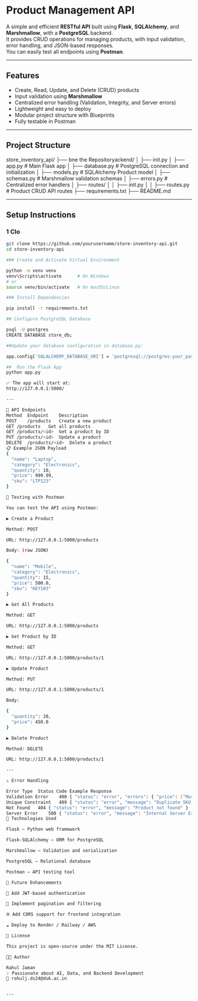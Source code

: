 # Product Management API

A simple and efficient **RESTful API** built using **Flask**, **SQLAlchemy**, and **Marshmallow**, with a **PostgreSQL** backend.  
It provides CRUD operations for managing products, with input validation, error handling, and JSON-based responses.  
You can easily test all endpoints using **Postman**.

---

##  Features

- Create, Read, Update, and Delete (CRUD) products  
- Input validation using **Marshmallow**  
- Centralized error handling (Validation, Integrity, and Server errors)  
- Lightweight and easy to deploy 
- Modular project structure with Blueprints  
- Fully testable in Postman 
---

##  Project Structure
store_inventory_api/
├── bne the Repositoryackend/
│ ├── init.py
│ ├── app.py # Main Flask app
│ ├── database.py # PostgreSQL connection and initialization
│ ├── models.py # SQLAlchemy Product model
│ ├── schemas.py # Marshmallow validation schemas
│ ├── errors.py # Centralized error handlers
│ ├── routes/
│ │ ├── init.py
│ │ ├── routes.py # Product CRUD API routes
├── requirements.txt
├── README.md


---

##  Setup Instructions

### 1️ Clo

```bash
git clone https://github.com/yourusername/store-inventory-api.git
cd store-inventory-api

### Create and Activate Virtual Environment

python -m venv venv
venv\Scripts\activate      # On Windows
# or
source venv/bin/activate   # On macOS/Linux

### Install Dependencies

pip install -r requirements.txt

## Configure PostgreSQL Database

psql -U postgres
CREATE DATABASE store_db;

##Update your database configuration in database.py:

app.config['SQLALCHEMY_DATABASE_URI'] = 'postgresql://postgres:your_password@localhost/store_db'

##  Run the Flask App
python app.py

✅ The app will start at:
http://127.0.0.1:5000/

---

🧠 API Endpoints
Method	Endpoint	Description
POST	/products	Create a new product
GET	/products	Get all products
GET	/products/<id>	Get a product by ID
PUT	/products/<id>	Update a product
DELETE	/products/<id>	Delete a product
📋 Example JSON Payload
{
  "name": "Laptop",
  "category": "Electronics",
  "quantity": 10,
  "price": 999.99,
  "sku": "LTP123"
}

🧪 Testing with Postman

You can test the API using Postman:

▶️ Create a Product

Method: POST

URL: http://127.0.0.1:5000/products

Body: (raw JSON)

{
  "name": "Mobile",
  "category": "Electronics",
  "quantity": 15,
  "price": 500.0,
  "sku": "KEY103"
}

▶️ Get All Products

Method: GET

URL: http://127.0.0.1:5000/products

▶️ Get Product by ID

Method: GET

URL: http://127.0.0.1:5000/products/1

▶️ Update Product

Method: PUT

URL: http://127.0.0.1:5000/products/1

Body:

{
  "quantity": 20,
  "price": 450.0
}

▶️ Delete Product

Method: DELETE

URL: http://127.0.0.1:5000/products/1

---

⚠️ Error Handling

Error Type	Status Code	Example Response
Validation Error	400	{ "status": "error", "errors": { "price": ["Must be greater than or equal to 0."] }}
Unique Constraint	409	{ "status": "error", "message": "Duplicate SKU detected" }
Not Found	404	{ "status": "error", "message": "Product not found" }
Server Error	500	{ "status": "error", "message": "Internal Server Error" }
🧰 Technologies Used

Flask – Python web framework

Flask-SQLAlchemy – ORM for PostgreSQL

Marshmallow – Validation and serialization

PostgreSQL – Relational database

Postman – API testing tool

🧩 Future Enhancements

🔐 Add JWT-based authentication

📖 Implement pagination and filtering

🌐 Add CORS support for frontend integration

☁️ Deploy to Render / Railway / AWS

🧾 License

This project is open-source under the MIT License.

👨‍💻 Author

Rahul Jaman
💡 Passionate about AI, Data, and Backend Development
📧 rahulj.ds24@duk.ac.in


---



